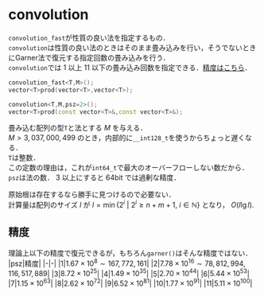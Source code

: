 # convolution
`convolution_fast`が性質の良い法を指定するもの．  
`convolution`は性質の良い法のときはそのまま畳み込みを行い，そうでないときにGarner法で復元する指定回数の畳み込みを行う．  
`convolution`では $1$ 以上 $11$ 以下の畳み込み回数を指定できる．[精度はこちら](#precision)．
```C++
convolution_fast<T,M>();
vector<T>prod(vector<T>,vector<T>);
```
```C++
convolution<T,M,psz=2>();
vector<T>prod(const vector<T>&,const vector<T>&);
```
畳み込む配列の型`T`と法とする $M$ を与える．  
$M>3,037,000,499$ のとき，内部的に`__int128_t`を使うからちょっと遅くなる．  
`T`は整数．  
この定数の理由は，これが`int64_t`で最大のオーバーフローしない数だから．  
`psz`は法の数． $3$ 以上にすると $64\text{bit}$ では過剰な精度．

原始根は存在するなら勝手に見つけるので必要ない．  
計算量は配列のサイズ $l$ が $l=\min\{2^i\ |\ 2^i\ge n+m+1,\ i\in\mathbb{N}\}$ となり， $O(l\lg l)$.  

## <a id="precision">精度</a>
理論上以下の精度で復元できるが，もちろん`garner()`はそんな精度ではない．
|psz|精度|
|-|-|
|$1$|$1.67\times 10^{8}  \sim 167,772,161$|
|$2$|$7.78\times 10^{16} \sim 78,812,994,116,517,889$|
|$3$|$8.72\times 10^{25}$|
|$4$|$1.49\times 10^{35}$|
|$5$|$2.70\times 10^{44}$|
|$6$|$5.44\times 10^{53}$|
|$7$|$1.15\times 10^{63}$|
|$8$|$2.62\times 10^{72}$|
|$9$|$6.52\times 10^{81}$|
|$10$|$1.77\times 10^{91}$|
|$11$|$5.11\times 10^{100}$|